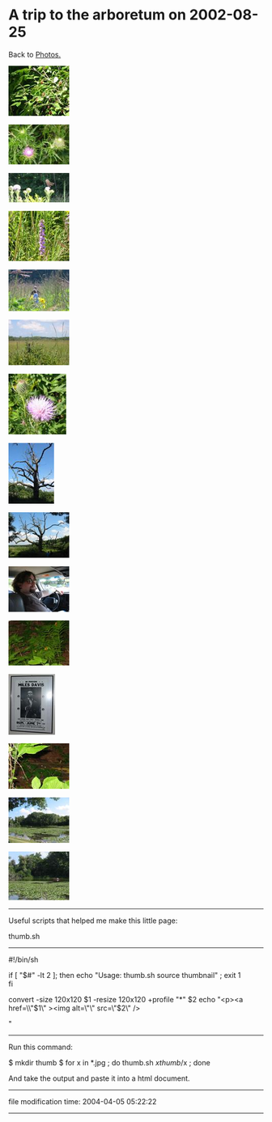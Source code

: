 A trip to the arboretum on 2002-08-25
=====================================

Back to [Photos.](/p/photos/)

[![](/photos/thumb/2002-08-25-berrys.jpg)](/photos/2002-08-25-berrys.jpg)

[![](/photos/thumb/2002-08-25-bumble.jpg)](/photos/2002-08-25-bumble.jpg)

[![](/photos/thumb/2002-08-25-butterfly.jpg)](/photos/2002-08-25-butterfly.jpg)

[![](/photos/thumb/2002-08-25-curtis01.jpg)](/photos/2002-08-25-curtis01.jpg)

[![](/photos/thumb/2002-08-25-curtis02.jpg)](/photos/2002-08-25-curtis02.jpg)

[![](/photos/thumb/2002-08-25-curtis03.jpg)](/photos/2002-08-25-curtis03.jpg)

[![](/photos/thumb/2002-08-25-curtis04.jpg)](/photos/2002-08-25-curtis04.jpg)

[![](/photos/thumb/2002-08-25-deadtree1.jpg)](/photos/2002-08-25-deadtree1.jpg)

[![](/photos/thumb/2002-08-25-deadtree2.jpg)](/photos/2002-08-25-deadtree2.jpg)

[![](/photos/thumb/2002-08-25-driving.jpg)](/photos/2002-08-25-driving.jpg)

[![](/photos/thumb/2002-08-25-fern.jpg)](/photos/2002-08-25-fern.jpg)

[![](/photos/thumb/2002-08-25-miles.jpg)](/photos/2002-08-25-miles.jpg)

[![](/photos/thumb/2002-08-25-spider.jpg)](/photos/2002-08-25-spider.jpg)

[![](/photos/thumb/2002-08-25-wingra01.jpg)](/photos/2002-08-25-wingra01.jpg)

[![](/photos/thumb/2002-08-25-wingra02.jpg)](/photos/2002-08-25-wingra02.jpg)

* * *

Useful scripts that helped me make this little page:

thumb.sh

* * *

#!/bin/sh

if \[ "$#" -lt 2 \]; then
    echo "Usage:  thumb.sh source thumbnail" ; exit 1  
fi

convert -size 120x120 $1 -resize 120x120 +profile "\*" $2
echo  "<p><a href=\\"$1\\" ><img alt=\\"\\" src=\\"$2\\" /></a></p>"

* * *

Run this command:

$ mkdir thumb
$ for x in \*.jpg ; do thumb.sh $x thumb/$x ; done

And take the output and paste it into a html document.

* * *

file modification time: 2004-04-05 05:22:22

* * *

